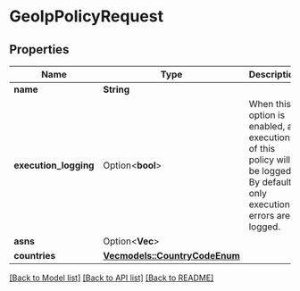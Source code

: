 # GeoIpPolicyRequest

## Properties

Name | Type | Description | Notes
------------ | ------------- | ------------- | -------------
**name** | **String** |  | 
**execution_logging** | Option<**bool**> | When this option is enabled, all executions of this policy will be logged. By default, only execution errors are logged. | [optional]
**asns** | Option<**Vec<i32>**> |  | [optional]
**countries** | [**Vec<models::CountryCodeEnum>**](CountryCodeEnum.md) |  | 

[[Back to Model list]](../README.md#documentation-for-models) [[Back to API list]](../README.md#documentation-for-api-endpoints) [[Back to README]](../README.md)


